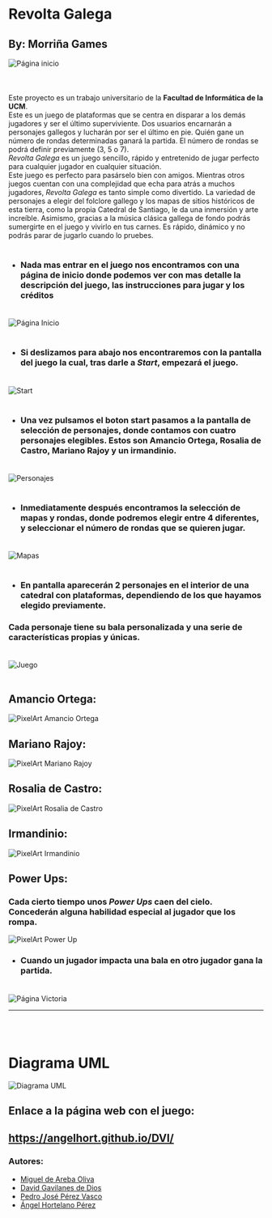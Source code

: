 # Revolta Galega
## By: Morriña Games
<img src="assets/images/logo1.JPG" alt="Página inicio" style="display: block; margin-left: auto; margin-right: auto;"/> <br><br><br>
Este proyecto es un trabajo universitario de la **Facultad de Informática de la UCM**.<br>
Este es un juego de plataformas que se centra en disparar a los demás jugadores y ser el último superviviente. Dos usuarios encarnarán a personajes gallegos y lucharán por ser el último en pie. Quién gane un número de rondas determinadas ganará la partida. El número de rondas se podrá definir previamente (3, 5 o 7).<br>
*Revolta Galega* es un juego sencillo, rápido y entretenido de jugar perfecto para cualquier jugador en cualquier situación.<br>
Este juego es perfecto para pasárselo bien con amigos. Mientras otros juegos cuentan con una complejidad que echa para atrás a muchos jugadores, *Revolta Galega* es tanto simple como divertido. La variedad de personajes a elegir del folclore gallego y los mapas de sitios históricos de esta tierra, como la propia Catedral de Santiago, le da una inmersión y arte increíble. Asimismo, gracias a la música clásica gallega de fondo podrás sumergirte en el juego y vivirlo en tus carnes. Es rápido, dinámico y no podrás parar de jugarlo cuando lo pruebes.<br><br>

* ### Nada mas entrar en el juego nos encontramos con una página de inicio donde podemos ver con mas detalle la descripción del juego, las instrucciones para jugar y los créditos<br><br>
<img src="assets/images/paginaInicio.png" alt="Página Inicio" style="display: block; margin-left: auto; margin-right: auto; width = 50%;"/> <br>

* ### Si deslizamos para abajo nos encontraremos con la pantalla del juego la cual, tras darle a *Start*, empezará el juego.<br><br>
<img src="assets/images/start.JPG" alt="Start" style="display: block; margin-left: auto; margin-right: auto; width = 50%;"/> <br>

* ### Una vez pulsamos el boton start pasamos a la pantalla de selección de personajes, donde contamos con cuatro personajes elegibles. Estos son Amancio Ortega, Rosalia de Castro, Mariano Rajoy y un irmandinio.<br><br>
<img src="assets/images/personajes.JPG" alt="Personajes" style="display: block; margin-left: auto; margin-right: auto; width = 50%;"/> <br>

* ### Inmediatamente después encontramos la selección de mapas y rondas, donde podremos elegir entre 4 diferentes, y seleccionar el número de rondas que se quieren jugar.<br><br>
<img src="assets/images/mapas.JPG" alt="Mapas" style="display: block; margin-left: auto; margin-right: auto; width = 50%;"/> <br>

* ### En pantalla aparecerán 2 personajes en el interior de una catedral con plataformas, dependiendo de los que hayamos elegido previamente. <br>
### Cada personaje tiene su bala personalizada y una serie de características propias y únicas. <br><br>
<img src="assets/images/juego.png" alt="Juego" style="display: block; margin-left: auto; margin-right: auto; width = 50%;"/> <br>

## Amancio Ortega:
<img src="assets/PixelArt/amancioAnimaciones.png" alt="PixelArt Amancio Ortega"/> <br>

## Mariano Rajoy:
<img src="assets/PixelArt/rajoyAnimaciones.png" alt="PixelArt Mariano Rajoy"/> <br>

## Rosalia de Castro:
<img src="assets/PixelArt/rosaliaAnimaciones.png" alt="PixelArt Rosalia de Castro"/> <br>

## Irmandinio:
<img src="assets/PixelArt/irmandinioAnimaciones.png" alt="PixelArt Irmandinio"/> <br>

## Power Ups:
### Cada cierto tiempo unos *Power Ups* caen del cielo. Concederán alguna habilidad especial al jugador que los rompa.
<img src="assets/PixelArt/powerUpAnimacion.png" alt="PixelArt Power Up"/> <br>

* ### Cuando un jugador impacta una bala en otro jugador gana la partida.<br><br>
<img src="assets/images/victoria.JPG" alt="Página Victoria"/> <br>

------------------------------------------------------------------------------------------------------------------------------------------------------------------------- 
<br><br>
# Diagrama UML
<img src="./documents/UML.png" alt="Diagrama UML"/> <br>

## Enlace a la página web con el juego:
## https://angelhort.github.io/DVI/


### Autores:
* <a href="https://github.com/MigueldeAreba">Miguel de Areba Oliva</a>
* <a href="https://github.com/gavilaneees">David Gavilanes de Dios</a>
* <a href="https://github.com/Tarusito">Pedro José Pérez Vasco</a>
* <a href="https://github.com/angelhort">Ángel Hortelano Pérez</a>

